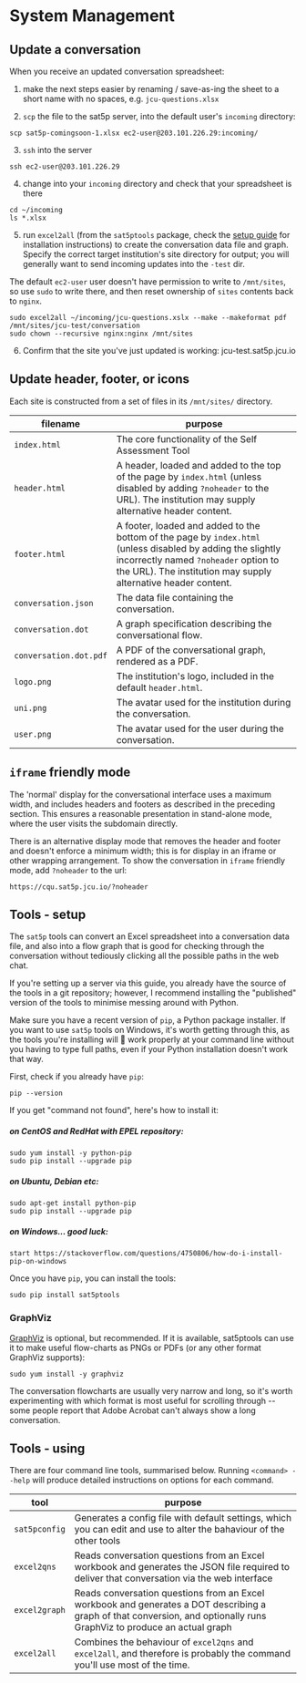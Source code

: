 
System Management
=================

Update a conversation
---------------------

When you receive an updated conversation spreadsheet:

1. make the next steps easier by renaming / save-as-ing the sheet to a short name with no spaces, e.g. `jcu-questions.xlsx` 

2. `scp` the file to the sat5p server, into the default user's `incoming` directory:

```
scp sat5p-comingsoon-1.xlsx ec2-user@203.101.226.29:incoming/ 
```

3. `ssh` into the server

```
ssh ec2-user@203.101.226.29
```

4. change into your `incoming` directory and check that your spreadsheet is there

```
cd ~/incoming
ls *.xlsx
```

5. run `excel2all` (from the `sat5ptools` package, check the [setup guide](setup.html) for installation instructions) to create the conversation data file and graph.  Specify the correct target institution's site directory for output; you will generally want to send incoming updates into the `-test` dir.

The default `ec2-user` user doesn't have permission to write to `/mnt/sites`, so use `sudo` to write there, and then reset ownership of `sites` contents back to `nginx`.

```
sudo excel2all ~/incoming/jcu-questions.xslx --make --makeformat pdf /mnt/sites/jcu-test/conversation
sudo chown --recursive nginx:nginx /mnt/sites
```

6. Confirm that the site you've just updated is working: jcu-test.sat5p.jcu.io


Update header, footer, or icons
-------------------------------

Each site is constructed from a set of files in its `/mnt/sites/` directory.

| filename               | purpose     |
|------------------------|-------------|
| `index.html`           | The core functionality of the Self Assessment Tool |
| `header.html`          | A header, loaded and added to the top of the page by `index.html` (unless disabled by adding `?noheader` to the URL). The institution may supply alternative header content. |
| `footer.html`          | A footer, loaded and added to the bottom of the page by `index.html` (unless disabled by adding the slightly incorrectly named `?noheader` option to the URL). The institution may supply alternative header content. |
| `conversation.json`    | The data file containing the conversation. |
| `conversation.dot`     | A graph specification describing the conversational flow. |
| `conversation.dot.pdf` | A PDF of the conversational graph, rendered as a PDF. |
| `logo.png`             | The institution's logo, included in the default `header.html`. |
| `uni.png`              | The avatar used for the institution during the conversation. |
| `user.png`             | The avatar used for the user during the conversation. |


`iframe` friendly mode
----------------------

The 'normal' display for the conversational interface uses a maximum width, and includes headers and footers as described in the preceding section.  This ensures a reasonable presentation in stand-alone mode, where the user visits the subdomain directly.

There is an alternative display mode that removes the header and footer and doesn't enforce a minimum width; this is for display in an iframe or other wrapping arrangement.  To show the conversation in `iframe` friendly mode, add `?noheader` to the url:

```
https://cqu.sat5p.jcu.io/?noheader
```


Tools - setup
-------------

The `sat5p` tools can convert an Excel spreadsheet into a conversation data file, and also into a flow graph that is good for checking through the conversation without tediously clicking all the possible paths in the web chat.

If you're setting up a server via this guide, you already have the source of the tools in a git repository; however, I recommend installing the "published" version of the tools to minimise messing around with Python.

Make sure you have a recent version of `pip`, a Python package installer. If you want to use `sat5p` tools on Windows, it's worth getting through this, as the tools you're installing will 🤞 work properly at your command line without you having to type full paths, even if your Python installation doesn't work that way.

First, check if you already have `pip`:

```
pip --version
```

If you get "command not found", here's how to install it:

##### on CentOS and RedHat with EPEL repository:

```
sudo yum install -y python-pip
sudo pip install --upgrade pip
```

##### on Ubuntu, Debian etc:

```
sudo apt-get install python-pip
sudo pip install --upgrade pip
```

##### on Windows... good luck:

```
start https://stackoverflow.com/questions/4750806/how-do-i-install-pip-on-windows
```

Once you have `pip`, you can install the tools:

```
sudo pip install sat5ptools
```

### GraphViz

[GraphViz](https://www.graphviz.org/) is optional, but recommended.  If it is available, sat5ptools can use it to make useful flow-charts as PNGs or PDFs (or any other format GraphViz supports):

```
sudo yum install -y graphviz
```

The conversation flowcharts are usually very narrow and long, so it's worth experimenting with which format is most useful for scrolling through -- some people report that Adobe Acrobat can't always show a long conversation.


Tools - using
-------------

There are four command line tools, summarised below.  Running `<command> --help` will produce detailed instructions on options for each command.

| tool           | purpose |
|----------------|---------|
| `sat5pconfig`  | Generates a config file with default settings, which you can edit and use to alter the bahaviour of the other tools                       |
| `excel2qns`    | Reads conversation questions from an Excel workbook and generates the JSON file required to deliver that conversation via the web interface |
| `excel2graph`  | Reads conversation questions from an Excel workbook and generates a DOT describing a graph of that conversion, and optionally runs GraphViz to produce an actual graph |
| `excel2all`    | Combines the behaviour of `excel2qns` and `excel2all`, and therefore is probably the command you'll use most of the time.               |






